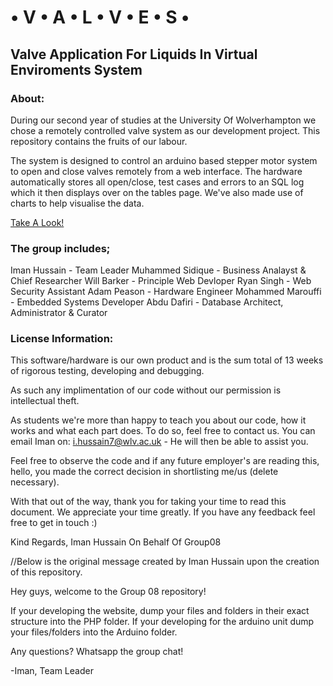 # • V • A • L • V • E • S •
## Valve Application For Liquids In Virtual Enviroments System

### About:

During our second year of studies at the University Of Wolverhampton we chose a remotely controlled valve system as our development project. This repository contains the fruits of our labour.

The system is designed to control an arduino based stepper motor system to open and close valves remotely from a web interface. The hardware automatically stores all open/close, test cases and errors to an SQL log which it then displays over on the tables page. We've also made use of charts to help visualise the data.

[Take A Look!](mi-linux.wlv.ac.uk/~1606512/VALVESWebUI)

### The group includes;

Iman Hussain - Team Leader
Muhammed Sidique - Business Analayst & Chief Researcher
Will Barker - Principle Web Devloper
Ryan Singh - Web Security Assistant
Adam Peason - Hardware Engineer
Mohammed Marouffi - Embedded Systems Developer
Abdu Dafiri - Database Architect, Administrator & Curator


### License Information:

This software/hardware is our own product and is the sum total of 13 weeks of rigorous testing, developing and debugging.

As such any implimentation of our code without our permission is intellectual theft. 

As students we're more than happy to teach you about our code, how it works and what each part does. To do so, feel free to contact us. You can email Iman on: i.hussain7@wlv.ac.uk - He will then be able to assist you.

Feel free to observe the code and if any future employer's are reading this, hello, you made the correct decision in shortlisting me/us (delete necessary).

With that out of the way, thank you for taking your time to read this document. We appreciate your time greatly. If you have any feedback feel free to get in touch :)

Kind Regards,
Iman Hussain On Behalf Of Group08


//Below is the original message created by Iman Hussain upon the creation of this repository.

Hey guys, welcome to the Group 08 repository!

If your developing the website, dump your files and folders in their exact structure into the PHP folder.
If your developing for the arduino unit dump your files/folders into the Arduino folder.

Any questions? Whatsapp the group chat!

-Iman, Team Leader
